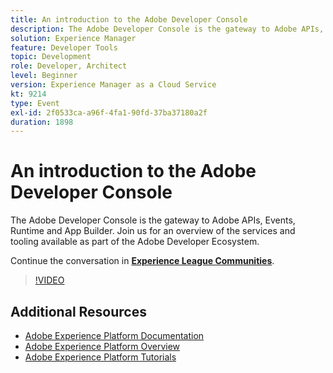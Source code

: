 ```yaml
---
title: An introduction to the Adobe Developer Console
description: The Adobe Developer Console is the gateway to Adobe APIs, Events, Runtime and App Builder. Join us for an overview of the services and tooling available as part of the Adobe Developer Ecosystem.
solution: Experience Manager
feature: Developer Tools
topic: Development
role: Developer, Architect
level: Beginner
version: Experience Manager as a Cloud Service
kt: 9214
type: Event
exl-id: 2f0533ca-a96f-4fa1-90fd-37ba37180a2f
duration: 1898
---
```

# An introduction to the Adobe Developer Console

The Adobe Developer Console is the gateway to Adobe APIs, Events, Runtime and App Builder. Join us for an overview of the services and tooling available as part of the Adobe Developer Ecosystem.

Continue the conversation in **[Experience League Communities](https://adobe.ly/2Y2DDld)**.

>[!VIDEO](https://video.tv.adobe.com/v/337771/?quality=12&learn=on&hidetitle=true)

## Additional Resources

- [Adobe Experience Platform Documentation](https://experienceleague.adobe.com/docs/experience-platform.html)
- [Adobe Experience Platform Overview](https://experienceleague.adobe.com/docs/experience-platform/landing/home.html)
- [Adobe Experience Platform Tutorials](https://experienceleague.adobe.com/docs/platform-learn/tutorials/overview.html?lang=en)
